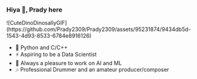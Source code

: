 ### Hiya 👋, Prady here

<!--
**Prady2309/Prady2309** is a ✨ _special_ ✨ repository because its `README.md` (this file) appears on your GitHub profile.

Here are some ideas to get you started:
--> ![CuteDinoDinosallyGIF](https://github.com/Prady2309/Prady2309/assets/95231874/9434db5d-1543-4d93-8533-6784e8916126)

- 🦾 Python and C/C++
- ⚡ Aspiring to be a Data Scientist
- 🌱 Always a pleasure to work on AI and ML 
- 🎶 Professional Drummer and an amateur producer/composer


